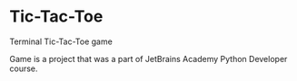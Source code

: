 # Tic-Tac-Toe

Terminal Tic-Tac-Toe game

Game is a project that was a part of JetBrains Academy Python Developer course.
